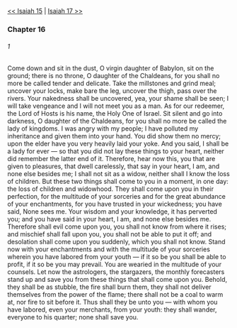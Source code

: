 [<< Isaiah 15](Isaiah%2015)  |  [Isaiah 17 >>](Isaiah%2017)

### Chapter 16
###### 1
Come down and sit in the dust, O virgin daughter of Babylon, sit on the ground; there is no throne, O daughter of the Chaldeans, for you shall no more be called tender and delicate. Take the millstones and grind meal; uncover your locks, make bare the leg, uncover the thigh, pass over the rivers. Your nakedness shall be uncovered, yea, your shame shall be seen; I will take vengeance and I will not meet you as a man. As for our redeemer, the Lord of Hosts is his name, the Holy One of Israel. Sit silent and go into darkness, O daughter of the Chaldeans, for you shall no more be called the lady of kingdoms. I was angry with my people; I have polluted my inheritance and given them into your hand. You did show them no mercy; upon the elder have you very heavily laid your yoke. And you said, I shall be a lady for ever — so that you did not lay these things to your heart, neither did remember the latter end of it. Therefore, hear now this, you that are given to pleasures, that dwell carelessly, that say in your heart, I am, and none else besides me; I shall not sit as a widow, neither shall I know the loss of children. But these two things shall come to you in a moment, in one day: the loss of children and widowhood. They shall come upon you in their perfection, for the multitude of your sorceries and for the great abundance of your enchantments, for you have trusted in your wickedness; you have said, None sees me. Your wisdom and your knowledge, it has perverted you; and you have said in your heart, I am, and none else besides me. Therefore shall evil come upon you, you shall not know from where it rises; and mischief shall fall upon you, you shall not be able to put it off; and desolation shall come upon you suddenly, which you shall not know. Stand now with your enchantments and with the multitude of your sorceries wherein you have labored from your youth — if it so be you shall be able to profit, if it so be you may prevail. You are wearied in the multitude of your counsels. Let now the astrologers, the stargazers, the monthly forecasters stand up and save you from these things that shall come upon you. Behold, they shall be as stubble, the fire shall burn them, they shall not deliver themselves from the power of the flame; there shall not be a coal to warm at, nor fire to sit before it. Thus shall they be unto you — with whom you have labored, even your merchants, from your youth: they shall wander, everyone to his quarter; none shall save you.